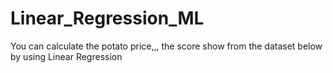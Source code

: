 # Linear_Regression_ML
You can calculate the potato price,,, the score show from the dataset below by using Linear Regression

